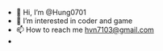 - 👋 Hi, I’m @Hung0701
- 👀 I’m interested in coder and game
- 📫 How to reach me hvn7103@gmail.com
- 
